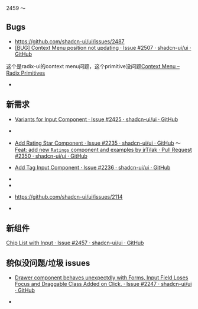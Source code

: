 2459 ～

## Bugs

- https://github.com/shadcn-ui/ui/issues/2487
- [[BUG] Context Menu position not updating · Issue #2507 · shadcn-ui/ui · GitHub](https://github.com/shadcn-ui/ui/issues/2507)

这个是radix-ui的context menu问题，这个primitive没问题[Context Menu – Radix Primitives](https://www.radix-ui.com/primitives/docs/components/context-menu)

- 

## 新需求

- [Variants for Input Component · Issue #2425 · shadcn-ui/ui · GitHub](https://github.com/shadcn-ui/ui/issues/2425)

-

- [Add Rating Star Component · Issue #2235 · shadcn-ui/ui · GitHub](https://github.com/shadcn-ui/ui/issues/2235) ～ [Feat: add new `Ratings` component and examples by jrTilak · Pull Request #2350 · shadcn-ui/ui · GitHub](https://github.com/shadcn-ui/ui/pull/2350)

- [Add Tag Input Component · Issue #2236 · shadcn-ui/ui · GitHub](https://github.com/shadcn-ui/ui/issues/2236)

-

-

- https://github.com/shadcn-ui/ui/issues/2114

-

## 新组件

[Chip List with Input · Issue #2457 · shadcn-ui/ui · GitHub](https://github.com/shadcn-ui/ui/issues/2457)

## 貌似没问题/垃圾 issues

- [Drawer component behaves unexpectdly with Forms, Input Field Loses Focus and Draggable Class Added on Click. · Issue #2247 · shadcn-ui/ui · GitHub](https://github.com/shadcn-ui/ui/issues/2247)

-

